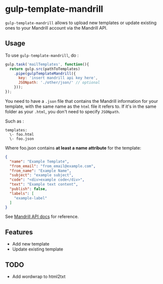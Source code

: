 # gulp-template-mandrill

`gulp-template-mandrill` allows to upload new templates or update existing ones to your Mandrill account via the Mandrill API.

## Usage

To use `gulp-template-mandrill`, do :

```javascript
gulp.task('mailTemplates', function(){
  return gulp.src(pathToTemplates)
    .pipe(gulpTemplateMandrill({
      key: 'insert mandrill api key here',
      JSONpath: './other/json/' // optional
    }));
});
```

You need to have a `.json` file that contains the Mandrill information for your template, with the same name as the `html` file it refers to.
If it's in the same folder as your `.html`, you don't need to specify `JSONpath`.

Such as :

```
templates:
  \- foo.html
  \- foo.json
```

Where foo.json contains **at least a name attribute** for the template:

```json
{
  "name": "Example Template",
  "from_email": "from_email@example.com",
  "from_name": "Example Name",
  "subject": "example subject",
  "code": "<div>example code</div>",
  "text": "Example text content",
  "publish": false,
  "labels": [
    "example-label"
  ]
}
```

See [Mandrill API docs](https://mandrillapp.com/api/docs/templates.nodejs.html) for reference.

## Features

- Add new template
- Update existing template

## TODO

- Add wordwrap to html2txt
